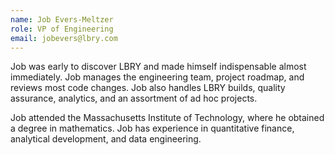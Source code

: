 ```yaml
---
name: Job Evers-Meltzer
role: VP of Engineering
email: jobevers@lbry.com
---
```


Job was early to discover LBRY and made himself indispensable almost immediately. Job manages the engineering team, project roadmap, and reviews most code changes. Job also handles LBRY builds, quality assurance, analytics, and an assortment of ad hoc projects.

Job attended the Massachusetts Institute of Technology, where he obtained a degree in mathematics. Job has experience in quantitative finance, analytical development, and data engineering.
